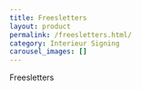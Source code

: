 ```yaml
---
title: Freesletters
layout: product
permalink: /freesletters.html/
category: Interieur Signing
carousel_images: []
---
```


Freesletters
